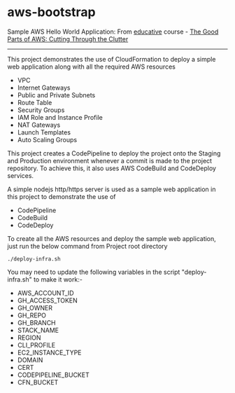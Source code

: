 # aws-bootstrap
Sample AWS Hello World Application: From <a href="https://www.educative.io/">educative</a> course - 
<a href="https://www.educative.io/collection/10370001/5943367834796032">The Good Parts of AWS: Cutting Through the Clutter</a>

<hr>

This project demonstrates the use of CloudFormation to deploy a simple web application along with all the required AWS resources
<ul>
    <li>VPC</li>
    <li>Internet Gateways</li>
    <li>Public and Private Subnets</li>
    <li>Route Table</li>
    <li>Security Groups</li>
    <li>IAM Role and Instance Profile</li>
    <li>NAT Gateways</li>
    <li>Launch Templates</li>
    <li>Auto Scaling Groups</li>
</ul>

This project creates a CodePipeline to deploy the project onto the Staging and Production environment whenever a commit is made to the project repository.
To achieve this, it also uses AWS CodeBuild and CodeDeploy services.

A simple nodejs http/https server is used as a sample web application in this project to demonstrate the use of 
- CodePipeline
- CodeBuild  
- CodeDeploy

To create all the AWS resources and deploy the sample web application, just run the below command from Project root directory

<code>./deploy-infra.sh</code>

You may need to update the following variables in the script "deploy-infra.sh" to make it work:-

<ul>
    <li>AWS_ACCOUNT_ID</li>
    <li>GH_ACCESS_TOKEN</li>
    <li>GH_OWNER</li>
    <li>GH_REPO</li>
    <li>GH_BRANCH</li>
    <li>STACK_NAME</li>
    <li>REGION</li>
    <li>CLI_PROFILE</li>
    <li>EC2_INSTANCE_TYPE</li>
    <li>DOMAIN</li>
    <li>CERT</li>
    <li>CODEPIPELINE_BUCKET</li>
    <li>CFN_BUCKET</li>
</ul>